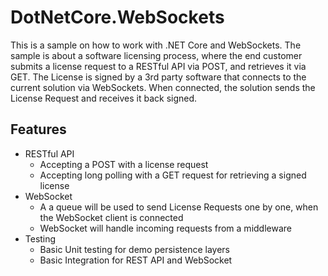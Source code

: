 # DotNetCore.WebSockets
This is a sample on how to work with .NET Core and WebSockets. The sample is about a software licensing process, where the end customer submits a license request to a RESTful API via POST, and retrieves it via GET. The License is signed by a 3rd party software that connects to the current solution via WebSockets. When connected, the solution sends the License Request and receives it back signed.

## Features

 - RESTful API
	 - Accepting a POST with a license request
	 - Accepting long polling with a GET request for retrieving a signed license
- WebSocket
	 - A a queue will be used to send License Requests one by one, when the WebSocket client is connected
	 - WebSocket will handle incoming requests from a middleware
- Testing
	- Basic Unit testing for demo persistence layers
	- Basic Integration for REST API and WebSocket
